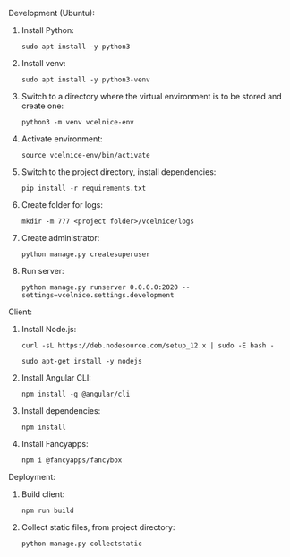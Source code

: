 Development (Ubuntu):
1. Install Python:

    `sudo apt install -y python3`
    
2. Install venv:

    `sudo apt install -y python3-venv`
    
3. Switch to a directory where the virtual environment is to be stored and create one:

    `python3 -m venv vcelnice-env`
    
4. Activate environment:

    `source vcelnice-env/bin/activate`

5. Switch to the project directory, install dependencies:
    
    `pip install -r requirements.txt`
    
6. Create folder for logs:

    `mkdir -m 777 <project folder>/vcelnice/logs`
    
7. Create administrator:

    `python manage.py createsuperuser`
    
7. Run server:

    `python manage.py runserver 0.0.0.0:2020 --settings=vcelnice.settings.development`
    
Client:

1. Install Node.js:

    `curl -sL https://deb.nodesource.com/setup_12.x | sudo -E bash -`
    
    `sudo apt-get install -y nodejs`

2. Install Angular CLI:

    `npm install -g @angular/cli`
    
3. Install dependencies:

    `npm install`
    
4. Install Fancyapps:

    `npm i @fancyapps/fancybox`
    
Deployment:
    
1. Build client:
    
    `npm run build`
    
2. Collect static files, from project directory:

    `python manage.py collectstatic`
